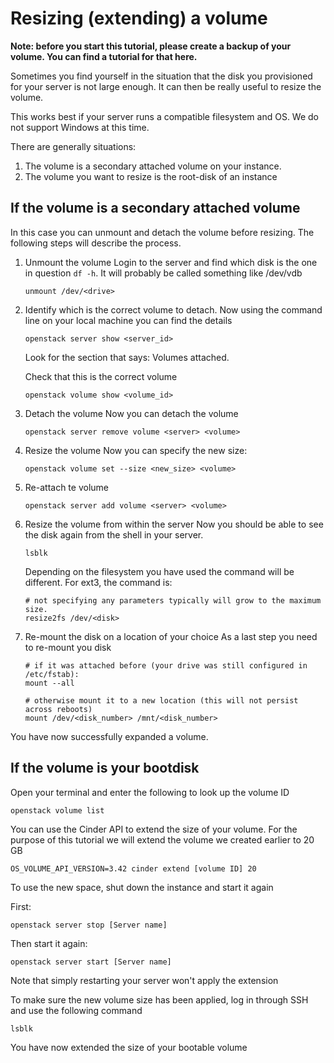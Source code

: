 # Resizing (extending) a volume

**Note: before you start this tutorial, please create a backup of your volume. You can find a tutorial for that here.**

Sometimes you find yourself in the situation that the disk you provisioned for your server is not large enough. It can then be really useful to resize the volume. 

This works best if your server runs a compatible filesystem and OS. We do not support Windows at this time.


There are generally situations: 
1. The volume is a secondary attached volume on your instance.
2. The volume you want to resize is the root-disk of an instance


## If the volume is a secondary attached volume

In this case you can unmount and detach the volume before resizing. The following steps will describe the process.

1. Unmount the volume
    Login to the server and find which disk is the one in question `df -h`. It will probably be called something like /dev/vdb
    
    ```
    unmount /dev/<drive>
    ```

2. Identify which is the correct volume to detach.
    Now using the command line on your local machine you can find the details

    ``` 
    openstack server show <server_id>
    ```

    Look for the section that says: Volumes attached. 
    
    Check that this is the correct volume 
    
    ```
    openstack volume show <volume_id>
    ```

3. Detach the volume
    Now you can detach the volume

    ```
    openstack server remove volume <server> <volume>
    ```

4. Resize the volume
    Now you can specify the new size:

    ```
    openstack volume set --size <new_size> <volume>
    ```

5. Re-attach te volume

    ```
    openstack server add volume <server> <volume>
    ```

6. Resize the volume from within the server
    Now you should be able to see the disk again from the shell in your server.

    ```
    lsblk
    ```

    Depending on the filesystem you have used the command will be different. For ext3, the command is: 
    
    ```
    # not specifying any parameters typically will grow to the maximum size.
    resize2fs /dev/<disk>
    ```

7. Re-mount the disk on a location of your choice
    As a last step you need to re-mount you disk
    
    ```
    # if it was attached before (your drive was still configured in /etc/fstab):
    mount --all

    # otherwise mount it to a new location (this will not persist across reboots)
    mount /dev/<disk_number> /mnt/<disk_number>
    ```

You have now successfully expanded a volume.


## If the volume is your bootdisk

Open your terminal and enter the following to look up the volume ID 

```shell 
openstack volume list
```

You can use the Cinder API to extend the size of your volume. For the purpose of this tutorial we will extend the volume we created earlier to 20 GB

```shell
OS_VOLUME_API_VERSION=3.42 cinder extend [volume ID] 20
```

To use the new space, shut down the instance and start it again

First: 

```shell
openstack server stop [Server name]
```

Then start it again: 

```shell
openstack server start [Server name]
```

Note that simply restarting your server won't apply the extension

To make sure the new volume size has been applied, log in through SSH and use the following command

```shell
lsblk
```

You have now extended the size of your bootable volume

